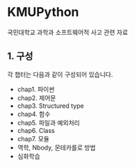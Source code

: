 # KMUPython
국민대학교 과학과 소프트웨어적 사고 관련 자료

## 1. 구성
각 챕터는 다음과 같이 구성되어 있습니다.

* chap1. 파이썬
* chap2. 제어문
* chap3. Structured type
* chap4. 함수
* chap5. 파일과 예외처리
* chap6. Class
* chap7. 모듈
* 역학, Nbody, 몬테카를로 방법
* 심화학습


